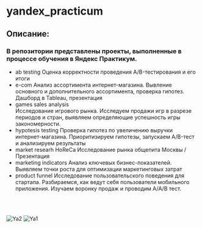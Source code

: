 # yandex_practicum
## Описание:
### В репозитории представлены проекты, выполненные в процессе обучения в Яндекс Практикум.
- ab testing
Оценка корректности проведения A/B-тестирования и его итоги
- e-com
Анализ ассортимента интернет-магазина. Вывление основного и дополнительного ассортимента, проверка гипотез. Дашборд в Tableau, презентация
- games sales analysis	
Исследование игрового рынка. Исследуем продажи игр в разрезе периодов и стран, выявляем определяющие успешность игры закономерности.
- hypotesis testing
Проверка гипотез по увеличению выручки интернет-магазина. Приоритизируем гипотезы, запускаем A/B-тест и анализируем результаты
- market researh HoReCa
Исследование рынка общепита Москвы / Презентация
- marketing indicators
Анализ ключевых бизнес-показателей. Выявляем точки роста для оптимизации маркетинговых затрат
- product funnel
Исследование пользовательского поведения для стартапа.	Разбираемся, как ведут себя пользователи мобильного приложения. Изучаем воронку продаж и проводим A/A/B тест.
<br> 
<br>

![Ya2](https://github.com/helgasiberia/DA_projects/assets/144704777/5b243d3e-a7ce-4255-a989-0e0d6463d3bf)
![Ya1](https://github.com/helgasiberia/DA_projects/assets/144704777/8e7df803-f471-4cf2-9855-2ae97413f1bc)

